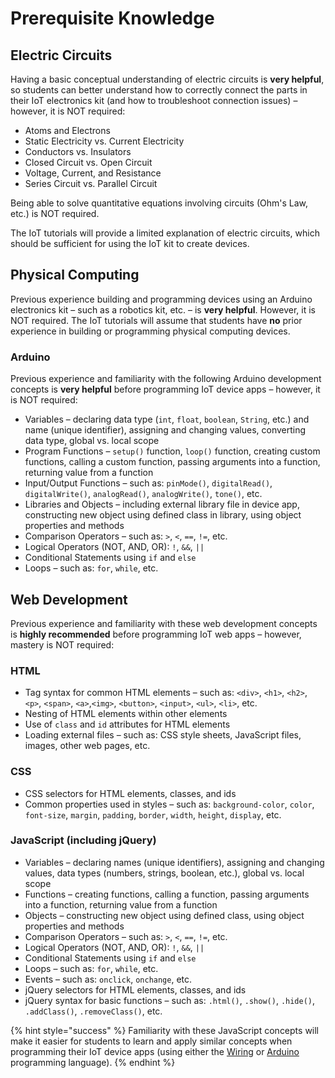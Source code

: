 # Prerequisite Knowledge

## Electric Circuits

Having a basic conceptual understanding of electric circuits is **very helpful**, so students can better understand how to correctly connect the parts in their IoT electronics kit \(and how to troubleshoot connection issues\) – however, it is NOT required:

* Atoms and Electrons
* Static Electricity vs. Current Electricity
* Conductors vs. Insulators
* Closed Circuit vs. Open Circuit
* Voltage, Current, and Resistance
* Series Circuit vs. Parallel Circuit

Being able to solve quantitative equations involving circuits \(Ohm's Law, etc.\) is NOT required.

The IoT tutorials will provide a limited explanation of electric circuits, which should be sufficient for using the IoT kit to create devices.

## Physical Computing

Previous experience building and programming devices using an Arduino electronics kit – such as a robotics kit, etc. – is **very helpful**. However, it is NOT required. The IoT tutorials will assume that students have **no** prior experience in building or programming physical computing devices.

### Arduino

Previous experience and familiarity with the following Arduino development concepts is **very helpful** before programming IoT device apps – however, it is NOT required:

* Variables – declaring data type \(`int`, `float`, `boolean`, `String`, etc.\) and name \(unique identifier\), assigning and changing values, converting data type, global vs. local scope
* Program Functions – `setup()` function, `loop()` function, creating custom functions, calling a custom function, passing arguments into a function, returning value from a function
* Input/Output Functions – such as: `pinMode()`, `digitalRead()`, `digitalWrite()`, `analogRead()`, `analogWrite()`, `tone()`, etc.
* Libraries and Objects – including external library file in device app, constructing new object using defined class in library, using object properties and methods
* Comparison Operators – such as: `>`, `<`, `==`, `!=`, etc.
* Logical Operators \(NOT, AND, OR\): `!`, `&&`, `||`
* Conditional Statements using `if` and `else`
* Loops – such as: `for`, `while`, etc.

## Web Development

Previous experience and familiarity with these web development concepts is **highly recommended** before programming IoT web apps – however, mastery is NOT required:

### HTML

* Tag syntax for common HTML elements – such as: `<div>`, `<h1>`, `<h2>`, `<p>`, `<span>`, `<a>`,`<img>`, `<button>`, `<input>`, `<ul>`, `<li>`, etc.
* Nesting of HTML elements within other elements
* Use of `class` and `id` attributes for HTML elements
* Loading external files – such as: CSS style sheets, JavaScript files, images, other web pages, etc. 

### CSS

* CSS selectors for HTML elements, classes, and ids
* Common properties used in styles – such as: `background-color`, `color`, `font-size`, `margin`, `padding`, `border`, `width`, `height`, `display`, etc.

### JavaScript \(including jQuery\)

* Variables – declaring names \(unique identifiers\), assigning and changing values, data types \(numbers, strings, boolean, etc.\), global vs. local scope
* Functions – creating functions, calling a function, passing arguments into a function, returning value from a function
* Objects – constructing new object using defined class, using object properties and methods
* Comparison Operators – such as: `>`, `<`, `==`, `!=`, etc.
* Logical Operators \(NOT, AND, OR\): `!`, `&&`, `||`
* Conditional Statements using `if` and `else`
* Loops – such as: `for`, `while`, etc.
* Events – such as: `onclick`, `onchange`, etc.
* jQuery selectors for HTML elements, classes, and ids
* jQuery syntax for basic functions – such as: `.html()`, `.show()`, `.hide()`, `.addClass()`, `.removeClass()`, etc.

{% hint style="success" %}
Familiarity with these JavaScript concepts will make it easier for students to learn and apply similar concepts when programming their IoT device apps \(using either the [Wiring](http://www.wiring.org.co/reference/) or [Arduino](https://www.arduino.cc/reference/en/) programming language\).
{% endhint %}

